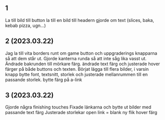 ## 1
La till bild till button
la till en bild till headern 
gjorde om text (slices, baka, kebab pizza, ugn...)


## 2  (2023.03.22)

Jag la till vita borders runt om game button och uppgraderings knapparna så att dem står ut.
Gjorde kanterna runda så att inte såg lika vasst ut.
Ändrade bakrunden till mörkare färg.
ändrade text färg och justerade hover färger på både buttons och texten.
Börjat lägga till flera bilder, i varsin knapp
bytte font, textsnitt, storlek och justerade mellanrummen till en passande storlek.
bytte färg på a-link 

## 3 (2023.03.22)

Gjorde några finishing touches
Fixade länkarna och bytte ut bilder med passande text färg
Justerade storlekar 
open link = blank ny flik
hover färg
